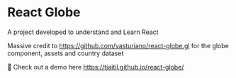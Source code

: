 # React Globe

A project developed to understand and Learn React

Massive credit to https://github.com/vasturiano/react-globe.gl for the globe component, assets and country dataset

🔎 Check out a demo here https://tjaitil.github.io/react-globe/
